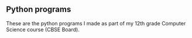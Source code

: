 ## Python programs

These are the python programs I made as part of my 12th grade Computer Science course (CBSE Board).
